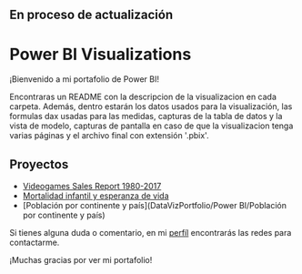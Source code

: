 ## En proceso de actualización

# Power BI Visualizations

¡Bienvenido a mi portafolio de Power BI!

Encontraras un README con la descripcion de la visualizacion en cada carpeta. Además, dentro estarán los datos usados para la visualización, las formulas dax usadas para las medidas, capturas de la tabla de datos y la vista de modelo, capturas de pantalla en caso de que la visualizacion tenga varias páginas y el archivo final con extensión '.pbix'.
  
## Proyectos

- [Videogames Sales Report 1980-2017]()
- [Mortalidad infantil y esperanza de vida]()
- [Población por continente y país](DataVizPortfolio/Power BI/Población por continente y país)


Si tienes alguna duda o comentario, en mi [perfíl](https://github.com/RoderickGamer) encontrarás las redes para contactarme.

¡Muchas gracias por ver mi portafolio!
